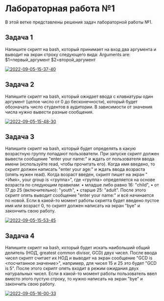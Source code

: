 # Лабораторная работа №1
В этой ветке представлены решения задач лабораторной работы №1. 
## Задача 1
Напишите скрипт на bash, который принимает на вход два аргумента и выводит на экран строку следующего вида:
Arguments are: $1=первый_аргумент $2=второй_аргумент

<a href="https://ibb.co/L0qQ8RQ"><img src="https://i.ibb.co/Mgj8sS8/2022-09-05-15-37-40.png" alt="2022-09-05-15-37-40" border="0"></a>

## Задача 2
Напишите скрипт на bash, который ожидает ввода с клавиатуры один аргумент (целое число от 0 до бесконечности), который будет обозначать число студентов в аудитории. В зависимости от значения числа нужно вывести разные сообщения.

<a href="https://imgbb.com/"><img src="https://i.ibb.co/8rzhdZV/2022-09-05-15-48-30.png" alt="2022-09-05-15-48-30" border="0"></a>

## Задача 3
Напишите скрипт на bash, который будет определять в какую возрастную группу попадают пользователи. При запуске скрипт должен вывести сообщение "enter
your name:" и ждать от пользователя ввода имени (используйте read, чтобы прочитать его). Когда имя введено, то скрипт должен написать "enter your age:"
и ждать ввода возраста (опять нужен read). Когда возраст введен, скрипт пишет на экран "<Имя>, your group is <группа>", где <группа> определяется на основе
возраста по следующим правилам:
• младше либо равно 16: "child",
• от 17 до 25 (включительно): "youth",
• старше 25: "adult".
После этого скрипт опять выводит сообщение "enter your name:" и всё начинается по новой. Если в какой-то момент работы скрипта будет введено пустое имя или возраст 0, то скрипт должен написать на экран "bye" и закончить свою работу.

<a href="https://imgbb.com/"><img src="https://i.ibb.co/JWTX4Nh/2022-09-05-15-53-45.png" alt="2022-09-05-15-53-45" border="0"></a>

## Задача 4
Напишите скрипт на bash, который будет искать наибольший общий делитель (НОД, greatest common divisor, GCD) двух чисел. После ввода чисел скрипт считает их НОД и выводит на экран сообщение "GCD is <посчитанное значение>", например, для чисел 15 и 25 это будет "GCD is 5". После этого скрипт опять входит в режим ожидания двух натуральных чисел. Если в какой-то момент работы пользователь ввел вместо этого пустую строку, то нужно написать на экран "bye" и закончить свою работу.

<a href="https://imgbb.com/"><img src="https://i.ibb.co/Rvq6HCw/2022-09-05-16-00-33.png" alt="2022-09-05-16-00-33" border="0"></a>

